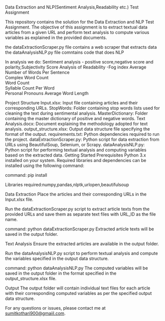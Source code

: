 Data Extraction and NLP(Sentiment Analysis,Readability etc.) Test Assignment


This repository contains the solution for the Data Extraction and NLP Test Assignment. The objective of this assignment is to extract textual data articles from a given URL and perform text analysis to compute various variables as explained in the provided documents.

the dataExtractionScraper.py file contains a web scraper that extracts data 
the dataAnalysisNLP.py file comntains code that does NLP 

In analysis we do:
      Sentiment analysis - positive score,negative score and polarity,Subjectivity Score
      Analysis of Readability	-Fog index
      Average Number of Words Per Sentence	
      Complex Word Count	
      Word Count	
      Syllable Count Per Word	
      Personal Pronouns	
      Average Word Length

Project Structure
Input.xlsx: Input file containing articles and their corresponding URLs.
StopWords: Folder containing stop words lists used for cleaning the text during sentimental analysis.
MasterDictionary: Folder containing the master dictionary of positive and negative words.
Text Analysis.docx: Document explaining the methodology adopted for text analysis.
output_structure.xlsx: Output data structure file specifying the format of the output.
requirements.txt: Python dependencies required to run the project.
dataExtractionScraper.py: Python script for data extraction from URLs using BeautifulSoup, Selenium, or Scrapy.
dataAnalysisNLP.py: Python script for performing textual analysis and computing variables based on the extracted data.
Getting Started
Prerequisites
Python 3.x installed on your system.
Required libraries and dependencies can be installed using the following command:

command:
pip install <libraryName>

Libraries required:numpy,pandas,nlptk,urlopen,beautifulsoup

Data Extraction
Place the articles and their corresponding URLs in the Input.xlsx file.

Run the dataExtractionScraper.py script to extract article texts from the provided URLs and save them as separate text files with URL_ID as the file name.

command:
python dataExtractionScraper.py
Extracted article texts will be saved in the output folder.

Text Analysis
Ensure the extracted articles are available in the output folder.

Run the dataAnalysisNLP.py script to perform textual analysis and compute the variables specified in the output data structure.

command:
python dataAnalysisNLP.py
The computed variables will be saved in the output folder in the format specified in the output_structure.xlsx file.

Output
The output folder will contain individual text files for each article with their corresponding computed variables as per the specified output data structure.

For any questions or issues, please contact me at sumitkothari900@gmaiil.com.
